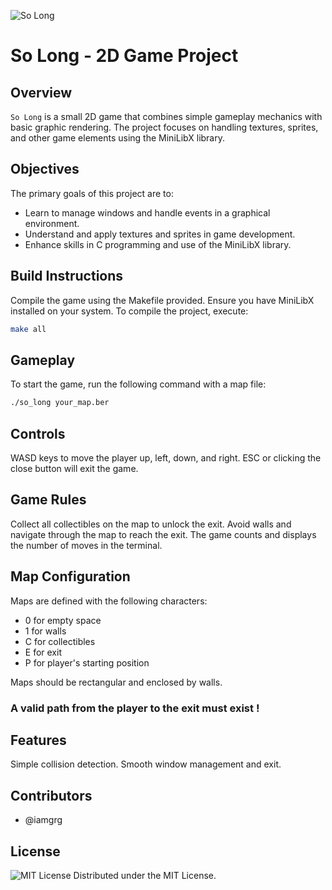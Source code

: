 ![So Long](https://github.com/iamgrg/so_long/assets/80717523/81abc4f6-061f-4e2d-986f-57284bdc7049)

# So Long - 2D Game Project

## Overview

`So Long` is a small 2D game that combines simple gameplay mechanics with basic graphic rendering. The project focuses on handling textures, sprites, and other game elements using the MiniLibX library.

## Objectives

The primary goals of this project are to:
- Learn to manage windows and handle events in a graphical environment.
- Understand and apply textures and sprites in game development.
- Enhance skills in C programming and use of the MiniLibX library.

## Build Instructions

Compile the game using the Makefile provided. Ensure you have MiniLibX installed on your system. To compile the project, execute:

```bash
make all
```

##  Gameplay
To start the game, run the following command with a map file:

```bash
./so_long your_map.ber
```

## Controls

WASD keys to move the player up, left, down, and right.
ESC or clicking the close button will exit the game.

##  Game Rules
Collect all collectibles on the map to unlock the exit.
Avoid walls and navigate through the map to reach the exit.
The game counts and displays the number of moves in the terminal.

## Map Configuration

Maps are defined with the following characters:

- 0 for empty space
- 1 for walls
- C for collectibles
- E for exit
- P for player's starting position

Maps should be rectangular and enclosed by walls. 

### A valid path from the player to the exit must exist !

##  Features

Simple collision detection.
Smooth window management and exit.

##  Contributors

- @iamgrg

## License

![MIT License](https://img.shields.io/badge/license-MIT-green)
Distributed under the MIT License.

